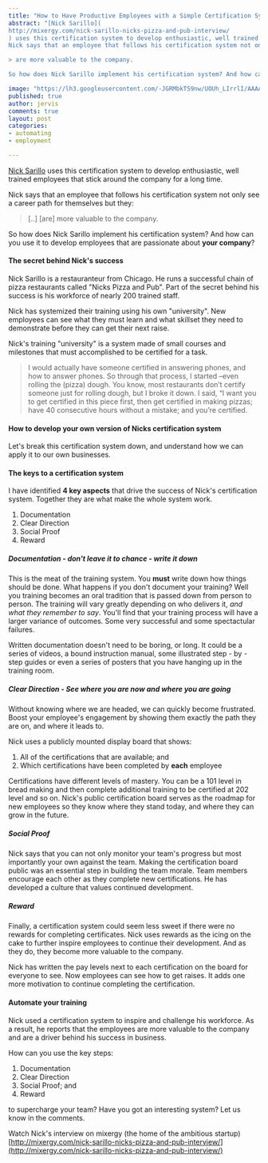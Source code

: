 ```yaml
---
title: "How to Have Productive Employees with a Simple Certification System"
abstract: "[Nick Sarillo](
http://mixergy.com/nick-sarillo-nicks-pizza-and-pub-interview/
) uses this certification system to develop enthusiastic, well trained employees that stick around the company for a long time. 
Nick says that an employee that follows his certification system not only see a career path for themselves but they: 

> are more valuable to the company.

So how does Nick Sarillo implement his certification system? And how can you use it to develop employees that are passionate about **your company**?"

image: "https://lh3.googleusercontent.com/-JGRMbkTS9nw/UOUh_LIrrlI/AAAAAAAAAPU/j2RhLiXu7bI/s320/certification.png"
published: true
author: jervis
comments: true
layout: post
categories:
- automating
- employment

---
```


[Nick Sarillo](
http://mixergy.com/nick-sarillo-nicks-pizza-and-pub-interview/
) uses this certification system to develop enthusiastic, well trained employees that stick around the company for a long time. 

Nick says that an employee that follows his certification system not only see a career path for themselves but they: 

> \[..\] \[are\] more valuable to the company.

So how does Nick Sarillo implement his certification system? And how can you use it to develop employees that are passionate about **your company**?

<!--more-->

#### The secret behind Nick's success
Nick Sarillo is a restauranteur from Chicago. He runs a successful chain of pizza restaurants called "Nicks Pizza and Pub". Part of the secret behind his success is his workforce of nearly 200 trained staff. 

Nick has systemized their training using his own "university". New employees can see what they must learn and what skillset they need to demonstrate before they can get their next raise. 

Nick's training "university" is a system made of small courses and milestones that must accomplished to be certified for a task.

> I would actually have someone certified in answering phones, and how to answer phones. So through that process, I started –even rolling the (pizza) dough. You know, most restaurants don’t certify someone just for rolling dough, but I broke it down. I said, “I want you to get certified in this piece first, then get certified in making pizzas; have 40 consecutive hours without a mistake; and you’re certified.

#### How to develop your own version of Nicks certification system
Let's break this certification system down, and understand how we can apply it to our own businesses.

#### The keys to a certification system

I have identified **4 key aspects** that drive the success of Nick's certification system. Together they are what make the whole system work. 

1. Documentation
2. Clear Direction
3. Social Proof
4. Reward

##### Documentation - don't leave it to chance - write it down

This is the meat of the training system. You **must** write down how things should be done. What happens if you don't document your training? Well you training becomes an oral tradition that is passed down from person to person. The training will vary greatly depending on who delivers it, *and what they remember to say*. You'll find that your training process will have a larger variance of outcomes. Some very successful and some spectactular failures.

Written documentation doesn't need to be boring, or long. It could be a series of videos, a bound instruction manual, some illustrated step - by - step guides or even a series of posters that you have hanging up in the training room.

##### Clear Direction - See where you are now *and* where you are going

Without knowing where we are headed, we can quickly become frustrated. Boost your employee's engagement by showing them exactly the path they are on, and where it leads to.

Nick uses a publicly mounted display board that shows:

1. All of the certifications that are available; and
2. Which certifications have been completed by **each** employee 

Certifications have different levels of mastery. You can be a 101 level in bread making and then complete additional training to be certified at 202 level and so on.
Nick's public certification board serves as the roadmap for new employees so they know where they stand today, and where they can grow in the future.

##### Social Proof

Nick says that you can not only monitor your team's progress but most importantly your own against the team. Making the certification board public was an essential step in building the team morale. Team members encourage each other as they complete new certifications. He has developed a culture that values continued development. 

##### Reward

Finally, a certification system could seem less sweet if there were no rewards for completing certificates. Nick uses rewards as the icing on the cake to further inspire employees to continue their development. And as they do, they become more valuable to the company.

Nick has written the pay levels next to each certification on the board for everyone to see. Now employees can see how to get raises. It adds one more motivation to continue completing the certification.

#### Automate your training

Nick used a certification system to inspire and challenge his workforce. As a result, he reports that the employees are more valuable to the company and are a driver behind his success in business. 

How can you use the key steps:

1. Documentation
2. Clear Direction
3. Social Proof; and
4. Reward

to supercharge your team? Have you got an interesting system? Let us know in the comments.

Watch Nick's interview on mixergy (the home of the ambitious startup) [http://mixergy.com/nick-sarillo-nicks-pizza-and-pub-interview/](http://mixergy.com/nick-sarillo-nicks-pizza-and-pub-interview/)